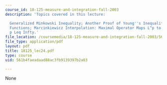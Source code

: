 ```yaml
---
course_id: 18-125-measure-and-integration-fall-2003
description: 'Topics covered in this lecture:

  Generalized Minkowski Inequality; Another Proof of Young''s Inequality; Distribution
  Functions; Marcinkiewicz Interpolation: Maximal Operator Maps L^p to L^p for 1 <
  p Leq Infty.'
file_location: /coursemedia/18-125-measure-and-integration-fall-2003/561b4faeadaad88ac3fb9139397b2a03_18125_lec24.pdf
file_type: application/pdf
layout: pdf
title: 18125_lec24.pdf
type: course
uid: 561b4faeadaad88ac3fb9139397b2a03

---
```

None